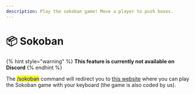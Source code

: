 ```yaml
---
description: Play the sokoban game! Move a player to push boxes.
---
```


# 📦 Sokoban

{% hint style="warning" %}
**This feature is currently not available on Discord**
{% endhint %}

The <mark style="color:blue;">/sokoban</mark> command will redirect you to [this website](https://www.zygocraft.com/sokoban) where you can play the Sokoban game with your keyboard (the game is also coded by us).
